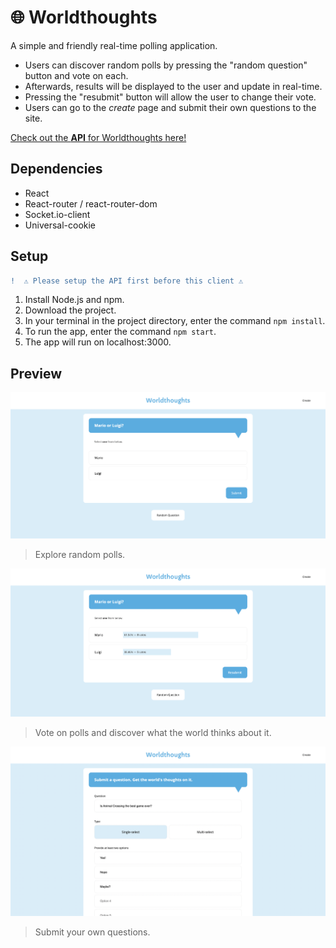 # 🌐 Worldthoughts

A simple and friendly real-time polling application.

- Users can discover random polls by pressing the "random question" button and vote on each.
- Afterwards, results will be displayed to the user and update in real-time.
- Pressing the "resubmit" button will allow the user to change their vote.
- Users can go to the *create* page and submit their own questions to the site.

[Check out the **API** for Worldthoughts here!](https://github.com/melaniietong/worldthoughts-api)

## Dependencies
- React
- React-router / react-router-dom
- Socket.io-client
- Universal-cookie

## Setup

```diff
!  ⚠️ Please setup the API first before this client ⚠️
``` 

1. Install Node.js and npm.
2. Download the project.
3. In your terminal in the project directory, enter the command `npm install`.
4. To run the app, enter the command `npm start`.
5. The app will run on localhost:3000.

## Preview

![Explore random polls](./public/images/preview1.png)
> Explore random polls.

![Vote on polls and discover what the world thinks about it](./public/images/preview2.png)
> Vote on polls and discover what the world thinks about it.

![Submit your own questions](./public/images/preview3.png)
> Submit your own questions.